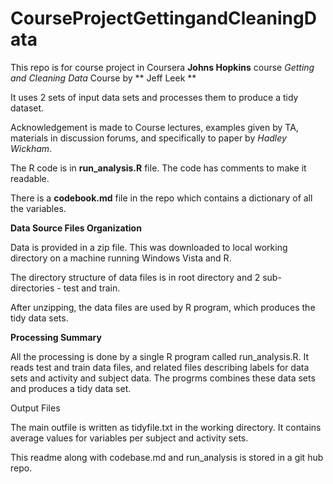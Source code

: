 CourseProjectGettingandCleaningData
===================================

This repo is for course project in Coursera **Johns Hopkins** course *Getting and Cleaning Data* Course by ** Jeff Leek **


It uses 2 sets of input data sets and processes them to produce a tidy dataset.

Acknowledgement is made to Course lectures, examples given by TA, materials in discussion forums, and specifically to paper by *Hadley Wickham*.


The R code is in **run_analysis.R** file. The code has comments to make it readable.

There is a **codebook.md** file in the repo which contains a dictionary of all the variables.


**Data Source Files Organization**

Data is provided in a zip file. This was downloaded to local working directory on a machine running Windows Vista and R.

The directory structure of data files is in root directory and 2 sub-directories - test and train. 

After unzipping, the data files are used by R program, which produces the tidy data sets.


**Processing Summary**

All the processing is done by a single R program called run_analysis.R. It reads test and train data files, and related files describing labels for data sets and activity and subject data. The progrms combines these data sets and produces a tidy data set.


Output Files

The main outfile is written as tidyfile.txt in the working directory. It contains average values for variables per subject and activity sets.

This readme along with codebase.md and run_analysis is stored in a git hub repo.


